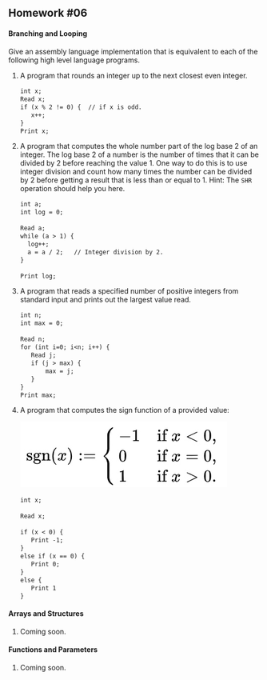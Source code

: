 ## Homework #06

#### Branching and Looping

Give an assembly language implementation that is equivalent to each of the following high level language programs.

   1. A program that rounds an integer up to the next closest even integer.
      ```
      int x;
      Read x;
      if (x % 2 != 0) {  // if x is odd.
         x++;
      }
      Print x;
      ```

   1. A program that computes the whole number part of the log base 2 of an integer.  The log base 2 of a number is the number of times that it can be divided by 2 before reaching the value 1.  One way to do this is to use integer division and count how many times the number can be divided by 2 before getting a result that is less than or equal to 1.  Hint: The `SHR` operation should help you here.
      ```
      int a;
      int log = 0;

      Read a;
      while (a > 1) {
        log++;
        a = a / 2;   // Integer division by 2.
      }

      Print log;
      ```

   1. A program that reads a specified number of positive integers from standard input and prints out the largest value read.
      ```
      int n;
      int max = 0;

      Read n;
      for (int i=0; i<n; i++) {
         Read j;
         if (j > max) {
             max = j;
         }
      }
      Print max;
      ```

   1. A program that computes the sign function of a provided value:

      ![Sign function](hw06-signum.jpeg)

      ```
      int x;

      Read x;

      if (x < 0) {
         Print -1;
      }
      else if (x == 0) {
         Print 0;  
      }
      else {
         Print 1
      }
      ```

#### Arrays and Structures

1. Coming soon.

#### Functions and Parameters

1. Coming soon.
